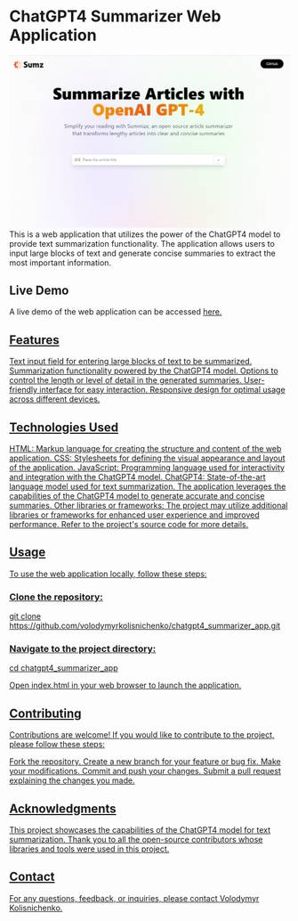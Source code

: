 <h1>ChatGPT4 Summarizer Web Application</h1>
<img src="./src/img/summarize-openAI.png" alt="summerize-openAI"/>
This is a web application that utilizes the power of the ChatGPT4 model to provide text summarization functionality. The application allows users to input large blocks of text and generate concise summaries to extract the most important information.

<h2>Live Demo</h2>
A live demo of the web application can be accessed <span> <a href="https://volodymyrkolisnichenko.github.io/chatgpt4_summarizer_app/" target="_blank"> here. </span>

<h2>Features</h2>
Text input field for entering large blocks of text to be summarized.
Summarization functionality powered by the ChatGPT4 model.
Options to control the length or level of detail in the generated summaries.
User-friendly interface for easy interaction.
Responsive design for optimal usage across different devices.

<h2>Technologies Used</h2>
HTML: Markup language for creating the structure and content of the web application.
CSS: Stylesheets for defining the visual appearance and layout of the application.
JavaScript: Programming language used for interactivity and integration with the ChatGPT4 model.
ChatGPT4: State-of-the-art language model used for text summarization. The application leverages the capabilities of the ChatGPT4 model to generate accurate and concise summaries.
Other libraries or frameworks: The project may utilize additional libraries or frameworks for enhanced user experience and improved performance. Refer to the project's source code for more details.

<h2>Usage</h2>
To use the web application locally, follow these steps:

<h3>Clone the repository:</h3>
git clone https://github.com/volodymyrkolisnichenko/chatgpt4_summarizer_app.git

<h3>Navigate to the project directory:</h3>
cd chatgpt4_summarizer_app

Open index.html in your web browser to launch the application.

<h2>Contributing</h2>
Contributions are welcome! If you would like to contribute to the project, please follow these steps:

Fork the repository.
Create a new branch for your feature or bug fix.
Make your modifications.
Commit and push your changes.
Submit a pull request explaining the changes you made.

<h2>Acknowledgments</h2>
This project showcases the capabilities of the ChatGPT4 model for text summarization. Thank you to all the open-source contributors whose libraries and tools were used in this project.

<h2>Contact</h2>
For any questions, feedback, or inquiries, please contact <span> <a href="https://github.com/VolodymyrKolisnichenko" target="_blank"> Volodymyr Kolisnichenko.</span> 

